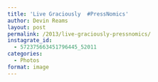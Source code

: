 ```yaml
---
title: 'Live Graciously  #PressNomics'
author: Devin Reams
layout: post
permalink: /2013/live-graciously-pressnomics/
instagrate_id:
  - 572375663451796445_52011
categories:
  - Photos
format: image
---
```

<!-- This post is created by Instagrate to WordPress, a WordPress Plugin by polevaultweb.com - http://www.polevaultweb.com/plugins/instagrate-to-wordpress/ -->